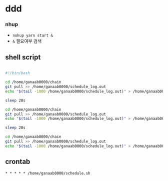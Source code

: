 # ddd

### nhup
* `nohup yarn start &`
* `&` 필요여부 검색

## shell script
```sh

#!/bin/bash

cd /home/ganaab0000/chain
git pull >> /home/ganaab0000/schedule_log.out
echo "$(tail -1000 /home/ganaab0000/schedule_log.out)" > /home/ganaab0000/schedule_log.out

sleep 20s

cd /home/ganaab0000/chain
git pull >> /home/ganaab0000/schedule_log.out
echo "$(tail -1000 /home/ganaab0000/schedule_log.out)" > /home/ganaab0000/schedule_log.out

sleep 20s

cd /home/ganaab0000/chain
git pull >> /home/ganaab0000/schedule_log.out
echo "$(tail -1000 /home/ganaab0000/schedule_log.out)" > /home/ganaab0000/schedule_log.out

```

## crontab
```txt
* * * * * /home/ganaab0000/schedule.sh

```

